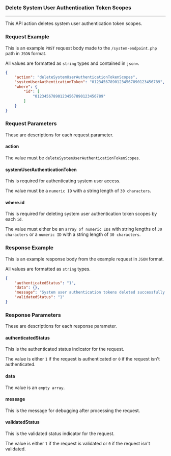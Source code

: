 ### Delete System User Authentication Token Scopes
---

This API action deletes system user authentication token scopes.

### Request Example

This is an example `POST` request body made to the `/system-endpoint.php` path in `JSON` format.

All values are formatted as `string` types and contained in `json=`.

```json
{
    "action": "deleteSystemUserAuthenticationTokenScopes",
    "systemUserAuthenticationToken": "012345678901234567890123456789",
    "where": {
        "id": [
            "012345678901234567890123456789"
        ]
    }
}
```

### Request Parameters

These are descriptions for each request parameter.

#### action

The value must be `deleteSystemUserAuthenticationTokenScopes`.

#### systemUserAuthenticationToken

This is required for authenticating system user access.

The value must be a `numeric ID` with a string length of `30 characters`.

#### where.id

This is required for deleting system user authentication token scopes by each `id`.

The value must either be an `array of numeric IDs` with string lengths of `30 characters` or a `numeric ID` with a string length of `30 characters`.

### Response Example

This is an example response body from the example request in `JSON` format.

All values are formatted as `string` types.

``` json
{
    "authenticatedStatus": "1",
    "data": {},
    "message": "System user authentication tokens deleted successfully.",
    "validatedStatus": "1"
}
```

### Response Parameters

These are descriptions for each response parameter.

#### authenticatedStatus

This is the authenticated status indicator for the request.

The value is either `1` if the request is authenticated or `0` if the request isn't authenticated.

#### data

The value is an `empty array`.

#### message

This is the message for debugging after processing the request.

#### validatedStatus

This is the validated status indicator for the request.

The value is either `1` if the request is validated or `0` if the request isn't validated.
